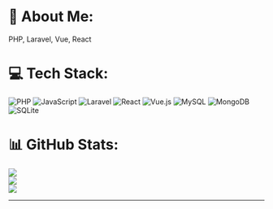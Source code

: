 # 💫 About Me:
PHP, Laravel, Vue, React


# 💻 Tech Stack:
![PHP](https://img.shields.io/badge/php-%23777BB4.svg?style=flat&logo=php&logoColor=white) ![JavaScript](https://img.shields.io/badge/javascript-%23323330.svg?style=flat&logo=javascript&logoColor=%23F7DF1E) ![Laravel](https://img.shields.io/badge/laravel-%23FF2D20.svg?style=flat&logo=laravel&logoColor=white) ![React](https://img.shields.io/badge/react-%2320232a.svg?style=flat&logo=react&logoColor=%2361DAFB) ![Vue.js](https://img.shields.io/badge/vuejs-%2335495e.svg?style=flat&logo=vuedotjs&logoColor=%234FC08D) ![MySQL](https://img.shields.io/badge/mysql-%2300f.svg?style=flat&logo=mysql&logoColor=white) ![MongoDB](https://img.shields.io/badge/MongoDB-%234ea94b.svg?style=flat&logo=mongodb&logoColor=white) ![SQLite](https://img.shields.io/badge/sqlite-%2307405e.svg?style=flat&logo=sqlite&logoColor=white)
# 📊 GitHub Stats:
![](https://github-readme-stats.vercel.app/api?username=phpdev5&theme=city_light&hide_border=false&include_all_commits=true&count_private=true)<br/>
![](https://github-readme-streak-stats.herokuapp.com/?user=phpdev5&theme=city_light&hide_border=false)<br/>
![](https://github-readme-stats.vercel.app/api/top-langs/?username=phpdev5&theme=city_light&hide_border=false&include_all_commits=true&count_private=true&layout=compact)

---

